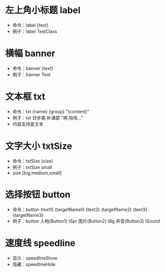# 左上角小标题 label

- 命令：label {text}
- 例子：label TestClass

# 横幅 banner

- 命令：banner {text}
- 例子：banner Test

# 文本框 txt

- 命令：txt {name} {group} "{content}"
- 例子：txt 日步美 补课部 "啊.哈哈..."
- 内容支持富文本

# 文字大小 txtSize 

- 命令：txtSize {size}
- 例子：txtSize small
- size [big,medium,small]

# 选择按钮 button

- 命令：button {text1} {targetName1} {text2} {targetName2} {text3} {targetName3}
- 例子：button 人物(Button1) tSpr 图片(Button2) tBg 声音(Button3) tSound

# 速度线 speedline

- 显示：speedlineShow
- 隐藏：speedlineHide